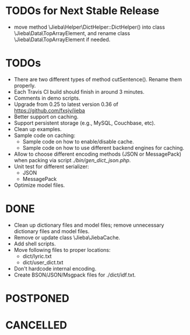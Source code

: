 # TODOs for Next Stable Release

* move method \Jieba\Helper\DictHelper::DictHelper() into class \Jieba\Data\TopArrayElement, and rename class \Jieba\Data\TopArrayElement if needed.

# TODOs

* There are two different types of method cutSentence(). Rename them properly.
* Each Travis CI build should finish in around 3 minutes.
* Comments in demo scripts.
* Upgrade from 0.25 to latest version 0.36 of https://github.com/fxsjy/jieba
* Better support on caching.
* Support persistent storage (e.g., MySQL, Couchbase, etc).
* Clean up examples.
* Sample code on caching:
    * Sample code on how to enable/disable cache.
    * Sample code on how to use different backend engines for caching.
* Allow to choose different encoding methods (JSON or MessagePack) when packing via script _./bin/gen_dict_json.php_.
* Unit test for different serializer:
    * JSON
    * MessagePack
* Optimize model files.

# DONE

* Clean up dictionary files and model files; remove unnecessary  dictionary files and model files.
* Remove or update class \Jieba\JiebaCache.
* Add shell scripts.
* Move following files to proper locations:
    * dict/lyric.txt
    * dict/user_dict.txt
* Don't hardcode internal encoding.
* Create BSON/JSON/Msgpack files for ./dict/idf.txt.

# POSTPONED

# CANCELLED
